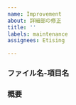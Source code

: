 ```yaml
---
name: Improvement
about: 詳細部の修正
title: ''
labels: maintenance
assignees: Etising

---
```


### ファイル名-項目名  

### 概要
